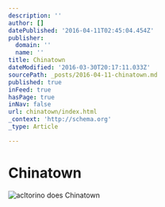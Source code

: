 ```yaml
---
description: ''
author: []
datePublished: '2016-04-11T02:45:04.454Z'
publisher:
  domain: ''
  name: ''
title: Chinatown
dateModified: '2016-03-30T20:17:11.033Z'
sourcePath: _posts/2016-04-11-chinatown.md
published: true
inFeed: true
hasPage: true
inNav: false
url: chinatown/index.html
_context: 'http://schema.org'
_type: Article

---
```

# Chinatown
![acltorino does Chinatown](https://pbs.twimg.com/media/Ce0nmzrVAAAc75P.jpg:large)
